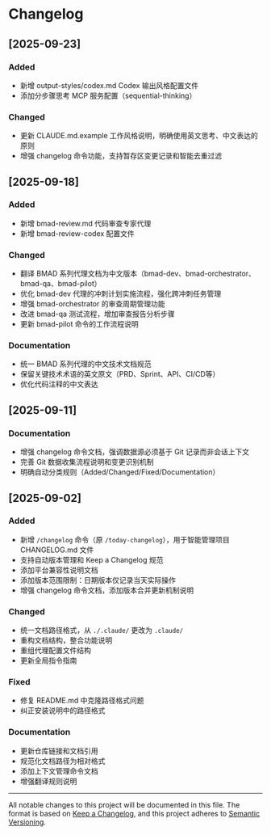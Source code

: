 # Changelog

## [2025-09-23]

### Added
- 新增 output-styles/codex.md Codex 输出风格配置文件
- 添加分步骤思考 MCP 服务配置（sequential-thinking）

### Changed
- 更新 CLAUDE.md.example 工作风格说明，明确使用英文思考、中文表达的原则
- 增强 changelog 命令功能，支持暂存区变更记录和智能去重过滤

## [2025-09-18]

### Added
- 新增 bmad-review.md 代码审查专家代理
- 新增 bmad-review-codex 配置文件

### Changed
- 翻译 BMAD 系列代理文档为中文版本（bmad-dev、bmad-orchestrator、bmad-qa、bmad-pilot）
- 优化 bmad-dev 代理的冲刺计划实施流程，强化跨冲刺任务管理
- 增强 bmad-orchestrator 的审查周期管理功能
- 改进 bmad-qa 测试流程，增加审查报告分析步骤
- 更新 bmad-pilot 命令的工作流程说明

### Documentation
- 统一 BMAD 系列代理的中文技术文档规范
- 保留关键技术术语的英文原文（PRD、Sprint、API、CI/CD等）
- 优化代码注释的中文表达

## [2025-09-11]

### Documentation
- 增强 changelog 命令文档，强调数据源必须基于 Git 记录而非会话上下文
- 完善 Git 数据收集流程说明和变更识别机制
- 明确自动分类规则（Added/Changed/Fixed/Documentation）

## [2025-09-02]

### Added
- 新增 `/changelog` 命令（原 `/today-changelog`），用于智能管理项目 CHANGELOG.md 文件
- 支持自动版本管理和 Keep a Changelog 规范
- 添加平台兼容性说明文档
- 添加版本范围限制：日期版本仅记录当天实际操作
- 增强 changelog 命令文档，添加版本合并更新机制说明

### Changed
- 统一文档路径格式，从 `./.claude/` 更改为 `.claude/`
- 重构文档结构，整合功能说明
- 重组代理配置文件结构
- 更新全局指令指南

### Fixed
- 修复 README.md 中克隆路径格式问题
- 纠正安装说明中的路径格式

### Documentation
- 更新仓库链接和文档引用
- 规范化文档路径为相对格式
- 添加上下文管理命令文档
- 增强翻译规则说明

---

All notable changes to this project will be documented in this file.
The format is based on [Keep a Changelog](https://keepachangelog.com/en/1.0.0/),
and this project adheres to [Semantic Versioning](https://semver.org/spec/v2.0.0.html).
